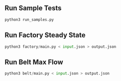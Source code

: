 ## Run Sample Tests
```py
python3 run_samples.py
```

## Run Factory Steady State
```py
python3 factory/main.py < input.json > output.json
```

## Run Belt Max Flow
```py
python3 belt/main.py < input.json > output.json
```
